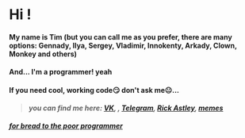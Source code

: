 # Hi !
#### My name is Tim (but you can call me as you prefer, there are many options: Gennady, Ilya, Sergey, Vladimir, Innokenty, Arkady, Clown, Monkey and others)
#### And... I'm a programmer! yeah
#### If you need cool, working code😏 don't ask me😐...

> ***you can find me here: [VK](https://vk.com/jack207), , [Telegram](https://t.me/Durshl4k), [Rick Astley](https://www.youtube.com/watch?v=dQw4w9WgXcQ), [memes](https://web.telegram.org/z/#-1396952381)***

#### ***[for bread to the poor programmer](https://www.donationalerts.com/r/durshl4k)***
